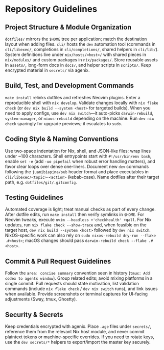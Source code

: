 # Repository Guidelines

## Project Structure & Module Organization
`dotfiles/` mirrors the `$HOME` tree per application; match the destination layout when adding files. `cli/` hosts the `dev` automation tool (commands in `cli/libexec/`, completions in `cli/completions/`, shared helpers in `cli/lib/`). System definitions live under `nix/hosts/<host>/` with shared pieces in `nix/modules/` and custom packages in `nix/packages/`. Store reusable assets in `assets/`, long-form docs in `docs/`, and helper scripts in `scripts/`. Keep encrypted material in `secrets/` via agenix.

## Build, Test, and Development Commands
`make install` relinks dotfiles and refreshes Neovim plugins. Enter a reproducible shell with `nix develop`. Validate changes locally with `nix flake check` (or `dev nix build --system <host>` for targeted builds). When you need to apply configs, use `dev nix switch`—it auto-picks `darwin-rebuild`, `system-manager`, or `nixos-rebuild` depending on the machine. Run `dev nix check` sparingly for upgrade previews; it escalates to `sudo`.

## Coding Style & Naming Conventions
Use two-space indentation for Nix, shell, and JSON-like files; wrap lines under ~100 characters. Shell entrypoints start with `#!/usr/bin/env bash`, enable `set -e` (add `-uo pipefail` when robust error handling matters), and favor clear loops over dense one-liners. Document new `dev` commands following the `juanibiapina/sub` header format and place executables in `cli/libexec/<topic>-<action>` (kebab-case). Name dotfiles after their target path, e.g. `dotfiles/git/.gitconfig`.

## Testing Guidelines
Automated coverage is light; treat manual checks as part of every change. After dotfile edits, run `make install` then verify symlinks in `$HOME`. For Neovim tweaks, execute `nvim --headless +'checkhealth' +qall`. For Nix updates, run `nix flake check --show-trace` and, when feasible on the target host, `dev nix build --system <host>` followed by `dev nix switch`. NixOS-specific work can also rely on `sudo nixos-rebuild dry-run --flake .#<host>`; macOS changes should pass `darwin-rebuild check --flake .#<host>`.

## Commit & Pull Request Guidelines
Follow the `area: concise summary` convention seen in history (`tmux: Add codex to agents window`). Group related edits; avoid mixing platforms in a single commit. Pull requests should state motivation, list validation commands (include `nix flake check` / `dev nix switch` runs), and link issues when available. Provide screenshots or terminal captures for UI-facing adjustments (Sway, tmux, Ghostty).

## Security & Secrets
Keep credentials encrypted with agenix. Place `.age` files under `secrets/`, reference them from the relevant Nix host module, and never commit plaintext tokens or machine-specific overrides. If you need to rotate keys, use the `dev secrets/*` helpers to export/import the master key securely.
